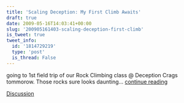 ```yaml
---
title: 'Scaling Deception: My First Climb Awaits'
draft: true
date: 2009-05-16T14:03:41+00:00
slug: '200905161403-scaling-deception-first-climb'
is_tweet: true
tweet_info:
  id: '1814729219'
  type: 'post'
  is_thread: False
---
```




going to 1st field trip of our Rock Climbing class @ Deception Crags tommorow. Those rocks sure looks daunting... [continue reading](urls[0])

[Discussion](https://x.com/sytelus/status/1814729219)
